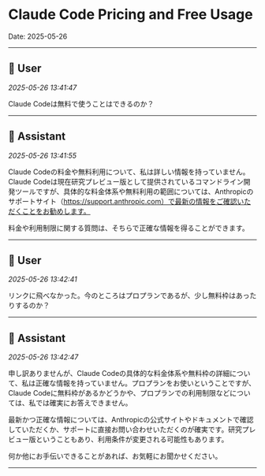 # Claude Code Pricing and Free Usage

Date: 2025-05-26

---

## 👤 User
*2025-05-26 13:41:47*

Claude Codeは無料で使うことはできるのか？

---

## 🤖 Assistant
*2025-05-26 13:41:55*

Claude Codeの料金や無料利用について、私は詳しい情報を持っていません。Claude Codeは現在研究プレビュー版として提供されているコマンドライン開発ツールですが、具体的な料金体系や無料利用の範囲については、Anthropicのサポートサイト（https://support.anthropic.com）で最新の情報をご確認いただくことをお勧めします。

料金や利用制限に関する質問は、そちらで正確な情報を得ることができます。

---

## 👤 User
*2025-05-26 13:42:41*

リンクに飛べなかった。今のところはプロプランであるが、少し無料枠はあったりするのか？

---

## 🤖 Assistant
*2025-05-26 13:42:47*

申し訳ありませんが、Claude Codeの具体的な料金体系や無料枠の詳細について、私は正確な情報を持っていません。プロプランをお使いということですが、Claude Codeに無料枠があるかどうかや、プロプランでの利用制限などについては、私では確実にお答えできません。

最新かつ正確な情報については、Anthropicの公式サイトやドキュメントで確認していただくか、サポートに直接お問い合わせいただくのが確実です。研究プレビュー版ということもあり、利用条件が変更される可能性もあります。

何か他にお手伝いできることがあれば、お気軽にお聞かせください。

---

